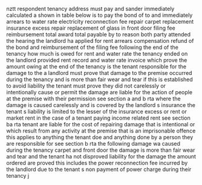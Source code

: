 nztt respondent tenancy address must pay and sander immediately calculated a shown in table below is to pay the bond of to and immediately arrears to water rate electricity reconnection fee repair carpet replacement insurance excess repair replacement of glass in front door filing fee reimbursement total award total payable by to reason both party attended the hearing the landlord ha applied for rent arrears compensation refund of the bond and reimbursement of the filing fee following the end of the tenancy how much is owed for rent and water rate the tenancy ended on the landlord provided rent record and water rate invoice which prove the amount owing at the end of the tenancy is the tenant responsible for the damage to the a landlord must prove that damage to the premise occurred during the tenancy and is more than fair wear and tear if this is established to avoid liability the tenant must prove they did not carelessly or intentionally cause or permit the damage are liable for the action of people at the premise with their permission see section a and b rta where the damage is caused carelessly and is covered by the landlord s insurance the tenant s liability is limited to the lesser of the insurance excess or rent or market rent in the case of a tenant paying income related rent see section ba rta tenant are liable for the cost of repairing damage that is intentional or which result from any activity at the premise that is an imprisonable offence this applies to anything the tenant doe and anything done by a person they are responsible for see section b rta the following damage wa caused during the tenancy carpet and front door the damage is more than fair wear and tear and the tenant ha not disproved liability for the damage the amount ordered are proved this includes the power reconnection fee incurred by the landlord due to the tenant s non payment of power charge during their tenancy j